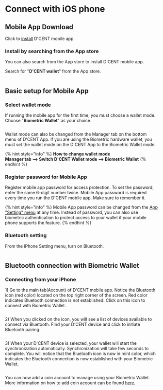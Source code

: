 # Connect with iOS phone

## Mobile App Download

Click to [install](https://apps.apple.com/kr/app/dcent-hardware-wallet/id1447206611) D'CENT mobile app.

### Install by searching from the App store

You can also search from the App store to install D'CENT mobile app.

Search for "**D'CENT wallet**" from the App store.

<div align="left">

<img src="../.gitbook/assets/image (30).png" alt="">

</div>

## Basic setup for Mobile App

### Select wallet mode

If running the mobile app for the first time, you must choose a wallet mode. Choose "**Biometric Wallet**" as your choice.

<div align="left">

<img src="../.gitbook/assets/image (195).png" alt="">

</div>

Wallet mode can also be changed from the Manager tab on the bottom menu of D'CENT App. If you are using the Biometric hardware wallet, you must set the wallet mode on the D'CENT App to the Biometric Wallet mode.&#x20;

{% hint style="info" %}
**How to change wallet mode**\
**Manager tab --> Switch D'CENT Wallet mode --> Biometric Wallet**&#x20;
{% endhint %}

### Register password for Mobile App

Register mobile app password for access protection. To set the password, enter the same 6-digit number twice. Mobile App password is required every time you run the D'CENT mobile app. Make sure to remember it.

{% hint style="info" %}
Mobile App password can be changed from the [App "Setting" menu](../mobile-app/mobile-app-setting-menu/) at any time. Instead of password, you can also use biometric authentication to protect access to your wallet if your mobile phone supports the feature.
{% endhint %}

### Bluetooth setting

From the iPhone Setting menu, turn on Bluetooth.

<div align="left">

<img src="../.gitbook/assets/image (161).png" alt="">

</div>

## Bluetooth connection with Biometric Wallet

### Connecting from your iPhone

1\) Go to the main tab(Account) of D'CENT mobile app. Notice the Bluetooth icon (red color) located on the top right corner of the screen. Red color indicates Bluetooth connection is not established. Click on this icon to connect with Biometric Wallet.

<div align="left">

<img src="../.gitbook/assets/image (126).png" alt="">

</div>

2\) When you clicked on the icon, you will see a list of devices available to connect via Bluetooth. Find your D'CENT device and click to initiate Bluetooth pairing.

<div align="left">

<img src="../.gitbook/assets/image (90).png" alt="">

</div>

3\) When your D'CENT device is selected, your wallet will start the synchronization automatically. Synchronization will take few seconds to complete. You will notice that the Bluetooth icon is now in mint color, which indicates the Bluetooth connection is now established with your Biometric Wallet.

<div align="left">

<img src="../.gitbook/assets/image (100).png" alt="">

</div>

You can now add a coin account to manage using your Biometric Wallet. More information on how to add coin account can be found [here](../mobile-app/create-account/).
